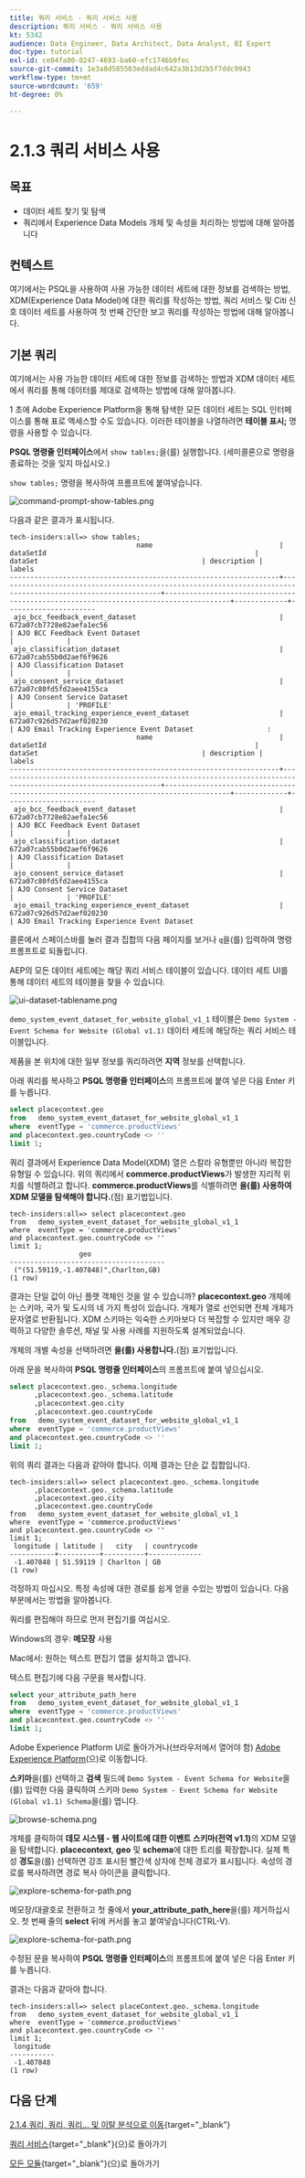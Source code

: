 ```yaml
---
title: 쿼리 서비스 - 쿼리 서비스 사용
description: 쿼리 서비스 - 쿼리 서비스 사용
kt: 5342
audience: Data Engineer, Data Architect, Data Analyst, BI Expert
doc-type: tutorial
exl-id: ce04fa00-0247-4693-ba60-efc1746b9fec
source-git-commit: 1e3a8d585503eddad4c642a3b13d2b5f7ddc9943
workflow-type: tm+mt
source-wordcount: '659'
ht-degree: 0%

---
```


# 2.1.3 쿼리 서비스 사용

## 목표

- 데이터 세트 찾기 및 탐색
- 쿼리에서 Experience Data Models 개체 및 속성을 처리하는 방법에 대해 알아봅니다

## 컨텍스트

여기에서는 PSQL을 사용하여 사용 가능한 데이터 세트에 대한 정보를 검색하는 방법, XDM(Experience Data Model)에 대한 쿼리를 작성하는 방법, 쿼리 서비스 및 Citi 신호 데이터 세트를 사용하여 첫 번째 간단한 보고 쿼리를 작성하는 방법에 대해 알아봅니다.

## 기본 쿼리

여기에서는 사용 가능한 데이터 세트에 대한 정보를 검색하는 방법과 XDM 데이터 세트에서 쿼리를 통해 데이터를 제대로 검색하는 방법에 대해 알아봅니다.

1 초에 Adobe Experience Platform을 통해 탐색한 모든 데이터 세트는 SQL 인터페이스를 통해 표로 액세스할 수도 있습니다. 이러한 테이블을 나열하려면 **테이블 표시;** 명령을 사용할 수 있습니다.

**PSQL 명령줄 인터페이스**&#x200B;에서 `show tables;`을(를) 실행합니다. (세미콜론으로 명령을 종료하는 것을 잊지 마십시오.)

`show tables;` 명령을 복사하여 프롬프트에 붙여넣습니다.

![command-prompt-show-tables.png](./images/commandpromptshowtables.png)

다음과 같은 결과가 표시됩니다.

```text
tech-insiders:all=> show tables;
                               name                               |                                                  dataSetId                                                   |                                       dataSet                                        | description |        labels        
------------------------------------------------------------------+--------------------------------------------------------------------------------------------------------------+--------------------------------------------------------------------------------------+-------------+----------------------
 ajo_bcc_feedback_event_dataset                                   | 672a07cb7728e82aefa1ec56                                                                                     | AJO BCC Feedback Event Dataset                                                       |             | 
 ajo_classification_dataset                                       | 672a07cab55b0d2aef6f9626                                                                                     | AJO Classification Dataset                                                           |             | 
 ajo_consent_service_dataset                                      | 672a07c80fd5fd2aee4155ca                                                                                     | AJO Consent Service Dataset                                                          |             | 'PROFILE'
 ajo_email_tracking_experience_event_dataset                      | 672a07c926d57d2aef020230                                                                                     | AJO Email Tracking Experience Event Dataset                  :
                               name                               |                                                  dataSetId                                                   |                                       dataSet                                        | description |        labels        
------------------------------------------------------------------+--------------------------------------------------------------------------------------------------------------+--------------------------------------------------------------------------------------+-------------+----------------------
 ajo_bcc_feedback_event_dataset                                   | 672a07cb7728e82aefa1ec56                                                                                     | AJO BCC Feedback Event Dataset                                                       |             | 
 ajo_classification_dataset                                       | 672a07cab55b0d2aef6f9626                                                                                     | AJO Classification Dataset                                                           |             | 
 ajo_consent_service_dataset                                      | 672a07c80fd5fd2aee4155ca                                                                                     | AJO Consent Service Dataset                                                          |             | 'PROFILE'
 ajo_email_tracking_experience_event_dataset                      | 672a07c926d57d2aef020230                                                                                     | AJO Email Tracking Experience Event Dataset   
```

콜론에서 스페이스바를 눌러 결과 집합의 다음 페이지를 보거나 `q`을(를) 입력하여 명령 프롬프트로 되돌립니다.

AEP의 모든 데이터 세트에는 해당 쿼리 서비스 테이블이 있습니다. 데이터 세트 UI를 통해 데이터 세트의 테이블을 찾을 수 있습니다.

![ui-dataset-tablename.png](./images/uidatasettablename.png)

`demo_system_event_dataset_for_website_global_v1_1` 테이블은 `Demo System - Event Schema for Website (Global v1.1)` 데이터 세트에 해당하는 쿼리 서비스 테이블입니다.

제품을 본 위치에 대한 일부 정보를 쿼리하려면 **지역** 정보를 선택합니다.

아래 쿼리를 복사하고 **PSQL 명령줄 인터페이스**&#x200B;의 프롬프트에 붙여 넣은 다음 Enter 키를 누릅니다.

```sql
select placecontext.geo
from   demo_system_event_dataset_for_website_global_v1_1
where  eventType = 'commerce.productViews'
and placecontext.geo.countryCode <> ''
limit 1;
```

쿼리 결과에서 Experience Data Model(XDM) 열은 스칼라 유형뿐만 아니라 복잡한 유형일 수 있습니다. 위의 쿼리에서 **commerce.productViews**&#x200B;가 발생한 지리적 위치를 식별하려고 합니다. **commerce.productViews**&#x200B;를 식별하려면 **을(를) 사용하여 XDM 모델을 탐색해야 합니다.**(점) 표기법입니다.

```text
tech-insiders:all=> select placecontext.geo
from   demo_system_event_dataset_for_website_global_v1_1
where  eventType = 'commerce.productViews'
and placecontext.geo.countryCode <> ''
limit 1;
                 geo                  
--------------------------------------
 ("(51.59119,-1.407848)",Charlton,GB)
(1 row)
```

결과는 단일 값이 아닌 플랫 객체인 것을 알 수 있습니까? **placecontext.geo** 개체에는 스키마, 국가 및 도시의 네 가지 특성이 있습니다. 개체가 열로 선언되면 전체 개체가 문자열로 반환됩니다. XDM 스키마는 익숙한 스키마보다 더 복잡할 수 있지만 매우 강력하고 다양한 솔루션, 채널 및 사용 사례를 지원하도록 설계되었습니다.

개체의 개별 속성을 선택하려면 **을(를) 사용합니다.**(점) 표기법입니다.

아래 문을 복사하여 **PSQL 명령줄 인터페이스**&#x200B;의 프롬프트에 붙여 넣으십시오.

```sql
select placecontext.geo._schema.longitude
      ,placecontext.geo._schema.latitude
      ,placecontext.geo.city
      ,placecontext.geo.countryCode
from   demo_system_event_dataset_for_website_global_v1_1
where  eventType = 'commerce.productViews'
and placecontext.geo.countryCode <> ''
limit 1;
```

위의 쿼리 결과는 다음과 같아야 합니다.
이제 결과는 단순 값 집합입니다.

```text
tech-insiders:all=> select placecontext.geo._schema.longitude
      ,placecontext.geo._schema.latitude
      ,placecontext.geo.city
      ,placecontext.geo.countryCode
from   demo_system_event_dataset_for_website_global_v1_1
where  eventType = 'commerce.productViews'
and placecontext.geo.countryCode <> ''
limit 1;
 longitude | latitude |   city   | countrycode 
-----------+----------+----------+-------------
 -1.407848 | 51.59119 | Charlton | GB
(1 row)
```

걱정하지 마십시오. 특정 속성에 대한 경로를 쉽게 얻을 수있는 방법이 있습니다. 다음 부분에서는 방법을 알아봅니다.

쿼리를 편집해야 하므로 먼저 편집기를 여십시오.

Windows의 경우: **메모장** 사용

Mac에서: 원하는 텍스트 편집기 앱을 설치하고 엽니다.

텍스트 편집기에 다음 구문을 복사합니다.

```sql
select your_attribute_path_here
from   demo_system_event_dataset_for_website_global_v1_1
where  eventType = 'commerce.productViews'
and placecontext.geo.countryCode <> ''
limit 1;
```

Adobe Experience Platform UI로 돌아가거나(브라우저에서 열어야 함) [Adobe Experience Platform](https://experience.adobe.com/platform)(으)로 이동합니다.

**스키마**&#x200B;을(를) 선택하고 **검색** 필드에 `Demo System - Event Schema for Website`을(를) 입력한 다음 클릭하여 스키마 `Demo System - Event Schema for Website (Global v1.1) Schema`을(를) 엽니다.

![browse-schema.png](./images/browseschema.png)

개체를 클릭하여 **데모 시스템 - 웹 사이트에 대한 이벤트 스키마(전역 v1.1)**&#x200B;의 XDM 모델을 탐색합니다. **placecontext**, **geo** 및 **schema**&#x200B;에 대한 트리를 확장합니다. 실제 특성 **경도**&#x200B;을(를) 선택하면 강조 표시된 빨간색 상자에 전체 경로가 표시됩니다. 속성의 경로를 복사하려면 경로 복사 아이콘을 클릭합니다.

![explore-schema-for-path.png](./images/exploreschemaforpath.png)

메모장/대괄호로 전환하고 첫 줄에서 **your_attribute_path_here**&#x200B;을(를) 제거하십시오. 첫 번째 줄의 **select** 뒤에 커서를 놓고 붙여넣습니다(CTRL-V).

![explore-schema-for-path.png](./images/exploreschemaforpath1.png)

수정된 문을 복사하여 **PSQL 명령줄 인터페이스**&#x200B;의 프롬프트에 붙여 넣은 다음 Enter 키를 누릅니다.

결과는 다음과 같아야 합니다.

```text
tech-insiders:all=> select placeContext.geo._schema.longitude
from   demo_system_event_dataset_for_website_global_v1_1
where  eventType = 'commerce.productViews'
and placecontext.geo.countryCode <> ''
limit 1;
 longitude 
-----------
 -1.407848
(1 row)
```

## 다음 단계

[2.1.4 쿼리, 쿼리, 쿼리... 및 이탈 분석으로 이동](./ex4.md){target="_blank"}

[쿼리 서비스](./query-service.md){target="_blank"}(으)로 돌아가기

[모든 모듈](./../../../../overview.md){target="_blank"}(으)로 돌아가기
